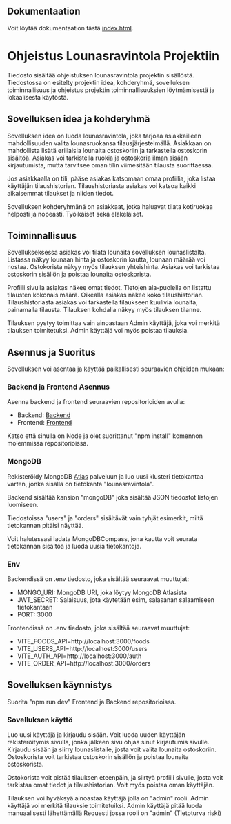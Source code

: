 ## Dokumentaation

Voit löytää dokumentaation tästä [index.html](docs/index.html).

# Ohjeistus Lounasravintola Projektiin

Tiedosto sisältää ohjeistuksen lounasravintola projektin sisällöstä. Tiedostossa on esitelty projektin idea,
kohderyhmä, sovelluksen toiminnallisuus ja ohjeistus projektin toiminnallisuuksien löytmämisestä ja lokaalisesta käytöstä.

## Sovelluksen idea ja kohderyhmä

Sovelluksen idea on luoda lounasravintola, joka tarjoaa asiakkailleen mahdollisuuden valita lounasruokansa tilausjärjestelmällä.
Asiakkaan on mahdollista lisätä erillaisia lounaita ostoskoriin ja tarkastella ostoskorin sisältöä. Asiakas voi tarkistella ruokia ja ostoskoria
ilman sisään kirjautumista, mutta tarvitsee oman tilin viimesitään tilausta suorittaessa.

Jos asiakkaalla on tili, pääse asiakas katsomaan omaa profiilia, joka listaa käyttäjän tilaushistorian. Tilaushistoriasta asiakas voi katsoa kaikki
aikaisemmat tilaukset ja niiden tiedot.

Sovelluksen kohderyhmänä on asiakkaat, jotka haluavat tilata kotiruokaa helposti ja nopeasti. Työikäiset sekä eläkeläiset.

## Toiminnallisuus

Sovellukseksessa asiakas voi tilata lounaita sovelluksen lounaslistalta. Listassa näkyy lounaan hinta ja ostoskorin kautta, lounaan määrää voi nostaa.
Ostokorista näkyy myös tilauksen yhteishinta. Asiakas voi tarkistaa ostoskorin sisällön ja poistaa lounaita ostoskorista.

Profiili sivulla asiakas näkee omat tiedot. Tietojen ala-puolella on listattu tilausten kokonais määrä. Oikealla asiakas näkee koko tilaushistorian.
Tilaushistoriasta asiakas voi tarkastella tilaukseen kuulivia lounaita, painamalla tilausta. Tilauksen kohdalla näkyy myös tilauksen tilanne.

Tilauksen pystyy toimittaa vain ainoastaan Admin käyttäjä, joka voi merkitä tilauksen toimitetuksi. Admin käyttäjä voi myös poistaa tilauksia.

## Asennus ja Suoritus

Sovelluksen voi asentaa ja käyttää paikallisesti seuraavien ohjeiden mukaan:

### Backend ja Frontend Asennus

Asenna backend ja frontend seuraavien repositorioiden avulla:
 - Backend: [Backend](https://github.com/Ristler/LounasravintolaBackend)
 - Frontend: [Frontend](https://github.com/Ristler/LounasRavintolaFront)

Katso että sinulla on Node ja olet suorittanut "npm install" komennon molemmissa repositorioissa.

### MongoDB

Rekisteröidy MongoDB [Atlas](https://www.mongodb.com/cloud/atlas/register) palveluun ja luo uusi klusteri tietokantaa varten, jonka sisällä on tietokanta "lounasravintola". 

Backend sisältää kansion "mongoDB" joka sisältää JSON tiedostot listojen luomiseen. 

Tiedostoissa "users" ja "orders" sisältävät vain tyhjät esimerkit, miltä tietokannan pitäisi näyttää.

Voit halutessasi ladata MongoDBCompass, jona kautta voit seurata tietokannan sisältöä ja luoda uusia tietokantoja.

### Env

Backendissä on .env tiedosto, joka sisältää seuraavat muuttujat:
- MONGO_URI: MongoDB URI, joka löytyy MongoDB Atlasista
- JWT_SECRET: Salaisuus, jota käytetään esim, salasanan salaamiseen tietokantaan
- PORT: 3000

Frontendissä on .env tiedosto, joka sisältää seuraavat muuttujat:
- VITE_FOODS_API=http://localhost:3000/foods
- VITE_USERS_API=http://localhost:3000/users
- VITE_AUTH_API=http://localhost:3000/auth
- VITE_ORDER_API=http://localhost:3000/orders 

## Sovelluksen käynnistys

Suorita "npm run dev" Frontend ja Backend repositorioissa.

### Sovelluksen käyttö

Luo uusi käyttäjä ja kirjaudu sisään. Voit luoda uuden käyttäjän rekisteröitymis sivulla, jonka jälkeen sivu ohjaa sinut kirjautumis sivulle.
Kirjaudu sisään ja siirry lounaslistalle, josta voit valita lounaita ostoskoriin. Ostoskorista voit tarkistaa ostoskorin sisällön ja poistaa lounaita ostoskorista.

Ostokorista voit pistää tilauksen eteenpäin, ja siirtyä profiili sivulle, josta voit tarkistaa omat tiedot ja tilaushistorian. Voit myös poistaa oman käyttäjän.

Tilauksen voi hyväksyä ainoastaa käyttäjä jolla on "admin" rooli. Admin käyttäjä voi merkitä tilauksie toimitetuiksi.
Admin käyttäjä pitää luoda manuaalisesti lähettämällä Requesti jossa rooli on "admin" (Tietoturva riski)
